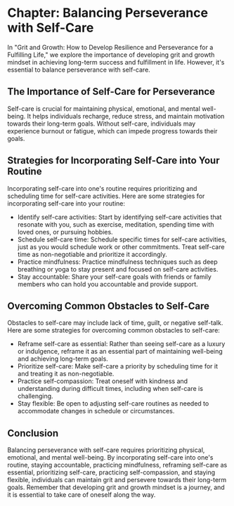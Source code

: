 Chapter: Balancing Perseverance with Self-Care
==============================================

In "Grit and Growth: How to Develop Resilience and Perseverance for a Fulfilling Life," we explore the importance of developing grit and growth mindset in achieving long-term success and fulfillment in life. However, it's essential to balance perseverance with self-care.

The Importance of Self-Care for Perseverance
--------------------------------------------

Self-care is crucial for maintaining physical, emotional, and mental well-being. It helps individuals recharge, reduce stress, and maintain motivation towards their long-term goals. Without self-care, individuals may experience burnout or fatigue, which can impede progress towards their goals.

Strategies for Incorporating Self-Care into Your Routine
--------------------------------------------------------

Incorporating self-care into one's routine requires prioritizing and scheduling time for self-care activities. Here are some strategies for incorporating self-care into your routine:

* Identify self-care activities: Start by identifying self-care activities that resonate with you, such as exercise, meditation, spending time with loved ones, or pursuing hobbies.
* Schedule self-care time: Schedule specific times for self-care activities, just as you would schedule work or other commitments. Treat self-care time as non-negotiable and prioritize it accordingly.
* Practice mindfulness: Practice mindfulness techniques such as deep breathing or yoga to stay present and focused on self-care activities.
* Stay accountable: Share your self-care goals with friends or family members who can hold you accountable and provide support.

Overcoming Common Obstacles to Self-Care
----------------------------------------

Obstacles to self-care may include lack of time, guilt, or negative self-talk. Here are some strategies for overcoming common obstacles to self-care:

* Reframe self-care as essential: Rather than seeing self-care as a luxury or indulgence, reframe it as an essential part of maintaining well-being and achieving long-term goals.
* Prioritize self-care: Make self-care a priority by scheduling time for it and treating it as non-negotiable.
* Practice self-compassion: Treat oneself with kindness and understanding during difficult times, including when self-care is challenging.
* Stay flexible: Be open to adjusting self-care routines as needed to accommodate changes in schedule or circumstances.

Conclusion
----------

Balancing perseverance with self-care requires prioritizing physical, emotional, and mental well-being. By incorporating self-care into one's routine, staying accountable, practicing mindfulness, reframing self-care as essential, prioritizing self-care, practicing self-compassion, and staying flexible, individuals can maintain grit and persevere towards their long-term goals. Remember that developing grit and growth mindset is a journey, and it is essential to take care of oneself along the way.
